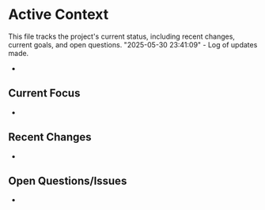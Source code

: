 # Active Context

This file tracks the project's current status, including recent changes, current goals, and open questions.
"2025-05-30 23:41:09" - Log of updates made.

*

## Current Focus

*

## Recent Changes

*

## Open Questions/Issues

*
